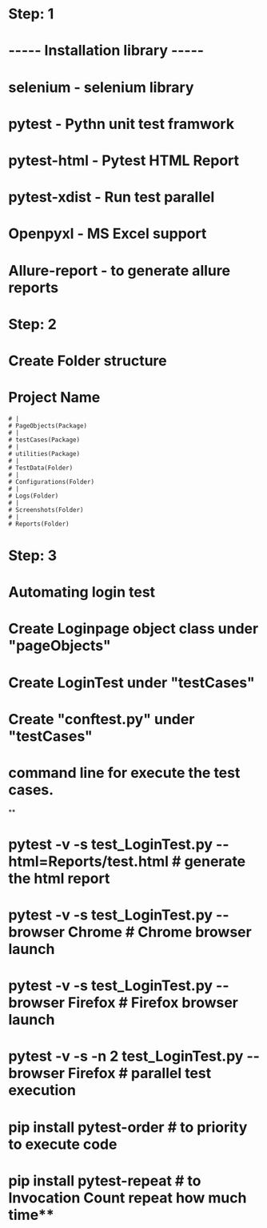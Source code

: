 # Step: 1
# ----- Installation library -----
# selenium - selenium library
# pytest - Pythn unit test framwork
# pytest-html - Pytest HTML Report
# pytest-xdist - Run test parallel
# Openpyxl - MS Excel support
# Allure-report - to generate allure reports

# Step: 2
# Create Folder structure

# Project Name
    # |
    # PageObjects(Package)
    # |
    # testCases(Package)
    # |
    # utilities(Package)
    # |
    # TestData(Folder)
    # |
    # Configurations(Folder)
    # |
    # Logs(Folder)
    # |
    # Screenshots(Folder)
    # |
    # Reports(Folder)

# Step: 3
# Automating login test
# Create Loginpage object class under "pageObjects"
# Create LoginTest under "testCases"
# Create "conftest.py" under "testCases"

# command line for execute the test cases.
**
# pytest -v -s test_LoginTest.py --html=Reports/test.html # generate the html report
# pytest -v -s test_LoginTest.py --browser Chrome # Chrome browser launch
# pytest -v -s test_LoginTest.py --browser Firefox # Firefox browser launch
# pytest -v -s -n 2 test_LoginTest.py --browser Firefox # parallel test execution
# pip install pytest-order # to priority to execute code
# pip install pytest-repeat # to Invocation Count	repeat how much time**

